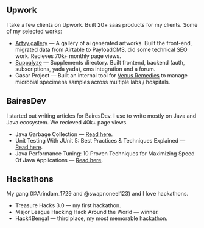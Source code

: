 ## Upwork

I take a few clients on Upwork. Built 20+ saas products for my clients. Some of my selected works:

- [Artvy gallery](https://gallery.artvy.ai) — A gallery of ai generated artworks. Built the front-end, migrated data from Airtable to PayloadCMS, did some technical SEO work. Recieves 70k+ monthly page views.
- [Suppalyze](https://www.suppalyze.com) — Supplements directory. Built frontend, backend (auth, subscriptions, yada yada), cms integration and a forum.
- Gasar Project — Built an internal tool for [Venus Remedies](https://venusremedies.com/) to manage microbial specimens samples across multiple labs / hospitals.

## BairesDev

I started out writing articles for BairesDev. I use to write mostly on Java and Java ecosystem. We recieved 40k+ page views.

- Java Garbage Collection — [Read here](https://www.bairesdev.com/blog/java-garbage-collection-tips/).
- Unit Testing With JUnit 5: Best Practices & Techniques Explained — [Read here](https://www.bairesdev.com/blog/java-unit-testing/).
- Java Performance Tuning: 10 Proven Techniques for Maximizing Speed Of Java Applications — [Read here](https://www.bairesdev.com/blog/java-performance-tuning-tips/).

## Hackathons

My gang (@Arindam_1729 and @swapnoneel123) and I love hackathons.

- Treasure Hacks 3.0 — my first hackathon.
- Major League Hacking Hack Around the World — winner.
- Hack4Bengal — third place, my most memorable hackathon.
